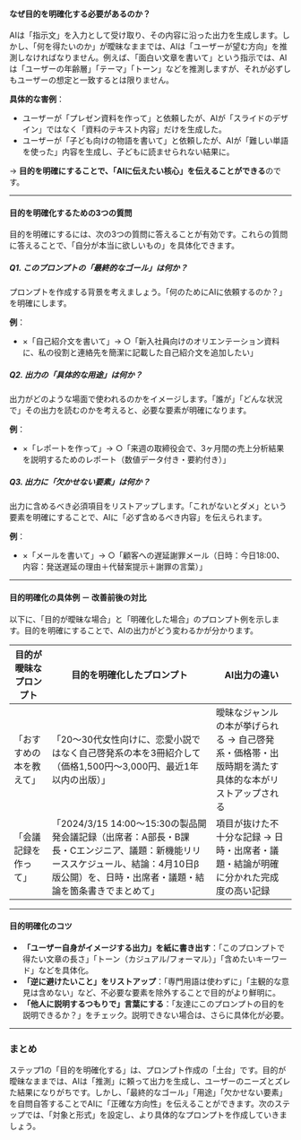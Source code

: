 #### **なぜ目的を明確化する必要があるのか？**  
AIは「指示文」を入力として受け取り、その内容に沿った出力を生成します。しかし、「何を得たいのか」が曖昧なままでは、AIは「ユーザーが望む方向」を推測しなければなりません。例えば、「面白い文章を書いて」という指示では、AIは「ユーザーの年齢層」「テーマ」「トーン」などを推測しますが、それが必ずしもユーザーの想定と一致するとは限りません。  

**具体的な害例**：  
- ユーザーが「プレゼン資料を作って」と依頼したが、AIが「スライドのデザイン」ではなく「資料のテキスト内容」だけを生成した。  
- ユーザーが「子ども向けの物語を書いて」と依頼したが、AIが「難しい単語を使った」内容を生成し、子どもに読ませられない結果に。  

→ **目的を明確にすることで、「AIに伝えたい核心」を伝えることができる**のです。  

---

#### **目的を明確化するための3つの質問**  
目的を明確にするには、次の3つの質問に答えることが有効です。これらの質問に答えることで、「自分が本当に欲しいもの」を具体化できます。  

##### **Q1. このプロンプトの「最終的なゴール」は何か？**  
プロンプトを作成する背景を考えましょう。「何のためにAIに依頼するのか？」を明確にします。  

**例**：  
- ×「自己紹介文を書いて」→ ○「新入社員向けのオリエンテーション資料に、私の役割と連絡先を簡潔に記載した自己紹介文を追加したい」  

##### **Q2. 出力の「具体的な用途」は何か？**  
出力がどのような場面で使われるのかをイメージします。「誰が」「どんな状況で」その出力を読むのかを考えると、必要な要素が明確になります。  

**例**：  
- ×「レポートを作って」→ ○「来週の取締役会で、3ヶ月間の売上分析結果を説明するためのレポート（数値データ付き・要約付き）」  

##### **Q3. 出力に「欠かせない要素」は何か？**  
出力に含めるべき必須項目をリストアップします。「これがないとダメ」という要素を明確にすることで、AIに「必ず含めるべき内容」を伝えられます。  

**例**：  
- ×「メールを書いて」→ ○「顧客への遅延謝罪メール（日時：今日18:00、内容：発送遅延の理由＋代替案提示＋謝罪の言葉）」  

---

#### **目的明確化の具体例 － 改善前後の対比**  
以下に、「目的が曖昧な場合」と「明確化した場合」のプロンプト例を示します。目的を明確にすることで、AIの出力がどう変わるかが分かります。  

| **目的が曖昧なプロンプト** | **目的を明確化したプロンプト** | **AI出力の違い** |  
|---------------------------|-------------------------------|------------------|  
| 「おすすめの本を教えて」 | 「20～30代女性向けに、恋愛小説ではなく自己啓発系の本を3冊紹介して（価格1,500円～3,000円、最近1年以内の出版）」 | 曖昧なジャンルの本が挙げられる → 自己啓発系・価格帯・出版時期を満たす具体的な本がリストアップされる |  
| 「会議記録を作って」 | 「2024/3/15 14:00～15:30の製品開発会議記録（出席者：A部長・B課長・Cエンジニア、議題：新機能リリーススケジュール、結論：4月10日β版公開）を、日時・出席者・議題・結論を箇条書きでまとめて」 | 項目が抜けた不十分な記録 → 日時・出席者・議題・結論が明確に分かれた完成度の高い記録 |  

---

#### **目的明確化のコツ**  
- **「ユーザー自身がイメージする出力」を紙に書き出す**：「このプロンプトで得たい文章の長さ」「トーン（カジュアル/フォーマル）」「含めたいキーワード」などを具体化。  
- **「逆に避けたいこと」をリストアップ**：「専門用語は使わずに」「主観的な意見は含めない」など、不必要な要素を除外することで目的がより鮮明に。  
- **「他人に説明するつもりで」言葉にする**：「友達にこのプロンプトの目的を説明できるか？」をチェック。説明できない場合は、さらに具体化が必要。  

---

### まとめ  
ステップ1の「目的を明確化する」は、プロンプト作成の「土台」です。目的が曖昧なままでは、AIは「推測」に頼って出力を生成し、ユーザーのニーズとズレた結果になりがちです。しかし、「最終的なゴール」「用途」「欠かせない要素」を自問自答することでAIに「正確な方向性」を伝えることができます。次のステップでは、「対象と形式」を設定し、より具体的なプロンプトを作成していきましょう。
